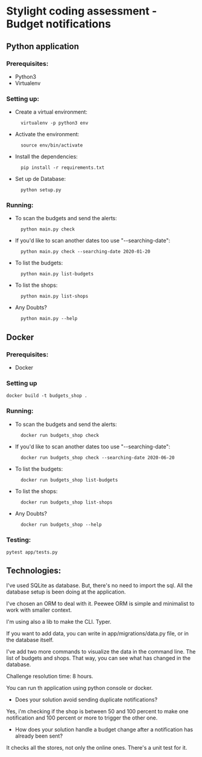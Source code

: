 # Stylight coding assessment - Budget notifications

## Python application

### Prerequisites:

* Python3
* Virtualenv

### Setting up:

* Create a virtual environment:

        virtualenv -p python3 env

* Activate the environment:

        source env/bin/activate

* Install the dependencies:

        pip install -r requirements.txt
    
* Set up de Database:

        python setup.py

### Running:

* To scan the budgets and send the alerts:

        python main.py check

* If you'd like to scan another dates too use "--searching-date":

        python main.py check --searching-date 2020-01-20

* To list the budgets:

        python main.py list-budgets

* To list the shops:

        python main.py list-shops

* Any Doubts?

        python main.py --help


## Docker

### Prerequisites:
* Docker

### Setting up
    docker build -t budgets_shop .

### Running:

* To scan the budgets and send the alerts:

        docker run budgets_shop check

* If you'd like to scan another dates too use "--searching-date":

        docker run budgets_shop check --searching-date 2020-06-20

* To list the budgets:

        docker run budgets_shop list-budgets

* To list the shops:

        docker run budgets_shop list-shops

* Any Doubts?

        docker run budgets_shop --help

### Testing:

    pytest app/tests.py 

## Technologies:

I've used SQLite as database. But, there's no need to import the sql.
All the database setup is been doing at the application.

I've chosen an ORM to deal with it. Peewee ORM is simple and minimalist to work with smaller context.

I'm using also a lib to make the CLI. Typer.

If you want to add data, you can write in app/migrations/data.py file, or in the database itself.

I've add two more commands to visualize the data in the command line. The list of budgets and shops. That way, you can see what has changed in the database.

Challenge resolution time: 8 hours.

You can run th application using python console or docker.

* Does your solution avoid sending duplicate notifications?

Yes, i'm checking if the shop is between 50 and 100 percent to make one notification and 100 percent or more to trigger the other one.

* How does your solution handle a budget change after a notification has already been sent?

It checks all the stores, not only the online ones. There's a unit test for it.